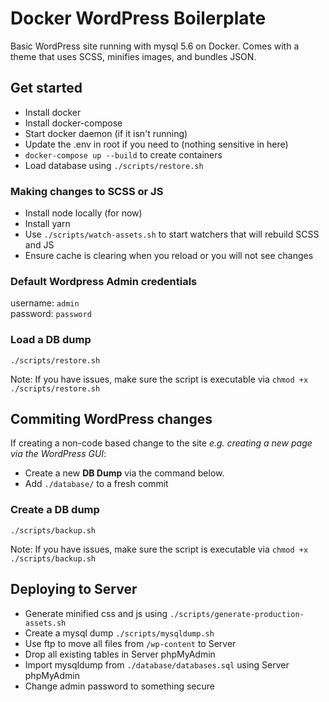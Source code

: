 # Docker WordPress Boilerplate
Basic WordPress site running with mysql 5.6 on Docker. Comes with a theme that uses SCSS, minifies images, and bundles JSON.

## Get started
* Install docker
* Install docker-compose
* Start docker daemon (if it isn't running)
* Update the .env in root if you need to (nothing sensitive in here)
* `docker-compose up --build` to create containers
* Load database using `./scripts/restore.sh`

### Making changes to SCSS or JS
* Install node locally (for now)
* Install yarn
* Use `./scripts/watch-assets.sh` to start watchers that will rebuild SCSS and JS
* Ensure cache is clearing when you reload or you will not see changes

### Default Wordpress Admin credentials
username: `admin` </br>
password: `password`

### Load a DB dump
`./scripts/restore.sh`

Note: If you have issues, make sure the script is executable via `chmod +x ./scripts/restore.sh`

## Commiting WordPress changes
If creating a non-code based change to the site *e.g. creating a new page via the WordPress GUI*:
* Create a new **DB Dump** via the command below.
* Add `./database/` to a fresh commit

### Create a DB dump
`./scripts/backup.sh`

Note: If you have issues, make sure the script is executable via `chmod +x ./scripts/backup.sh`

## Deploying to Server
* Generate minified css and js using `./scripts/generate-production-assets.sh`
* Create a mysql dump `./scripts/mysqldump.sh`
* Use ftp to move all files from `/wp-content` to Server
* Drop all existing tables in Server phpMyAdmin
* Import mysqldump from `./database/databases.sql` using Server phpMyAdmin
* Change admin password to something secure
